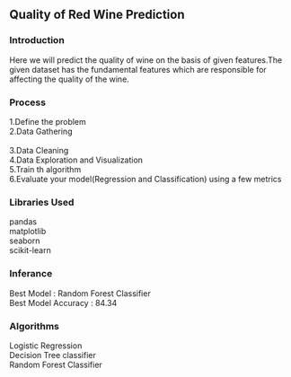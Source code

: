 ## Quality of Red Wine Prediction
### Introduction
Here we will predict the quality of wine on the basis of given features.The given dataset has the fundamental features which are responsible for affecting the quality of the wine.

### Process
1.Define the problem <br>
2.Data Gathering <br> <br>
3.Data Cleaning <br>
4.Data Exploration and Visualization <br>
5.Train th algorithm <br>
6.Evaluate your model(Regression and Classification) using a few metrics <br>

### Libraries Used
pandas <br>
matplotlib <br>
seaborn <br>
scikit-learn <br>
### Inferance
Best Model : Random Forest Classifier <br>
Best Model Accuracy : 84.34 <br>
### Algorithms
Logistic Regression <br>
Decision Tree classifier <br>
Random Forest Classifier <br>
